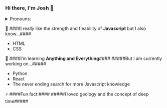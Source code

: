 ### Hi there, I'm Josh 👋
<details>
  <summary> Pronouns:</summary> 
    He/She/It/They/Anything you want to call me 😄
 </details>

🔭 ####I really like the strength and fleability of __Javascript__ but I also know...####
  - HTML
  - CSS

🌱 ####I’m learning __Anything and Everything__####
 #####But I am currently working on...#####
  - Python
  - React
  - The never ending search for more Javascript knowledge

⚡ ####Fun fact:####
#####I loved geology and the concept of deep time#####

<!--
**Yoshi-jrd/Yoshi-jrd** is a ✨ _special_ ✨ repository because its `README.md` (this file) appears on your GitHub profile.

Here are some ideas to get you started:

- 🔭 I’m currently working on ...
- 🌱 I’m currently learning ...
- 👯 I’m looking to collaborate on ...
- 🤔 I’m looking for help with ...
- 💬 Ask me about ...
- 📫 How to reach me: ...
- 😄 Pronouns: ...
- ⚡ Fun fact: ...
-->
